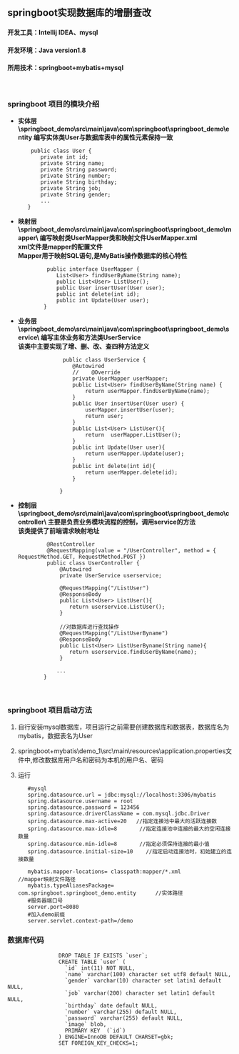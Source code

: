 

## springboot实现数据库的增删查改

#### 开发工具：Intellij IDEA、mysql
#### 开发环境：Java version1.8
#### 所用技术：springboot+mybatis+mysql
<br>

### springboot 项目的模块介绍

* **实体层 \springboot_demo\src\main\java\com\springboot\springboot_demo\entity 编写实体类User与数据库表中的属性元素保持一致**


          public class User {
             private int id;
             private String name;
             private String password;
             private String number;
             private String birthday;
             private String job;
             private String gender;
             ...
         }




* **映射层 \springboot_demo\src\main\java\com\springboot\springboot_demo\mapper\ 编写映射类UserMapper类和映射文件UserMapper.xml<br>xml文件是mapper的配置文件<br>Mapper用于映射SQL语句,是MyBatis操作数据库的核心特性**



               public interface UserMapper {
                  List<User> findUserByName(String name);
                  public List<User> ListUser();
                  public User insertUser(User user);
                  public int delete(int id);
                  public int Update(User user);
              }

* **业务层  \springboot_demo\src\main\java\com\springboot\springboot_demo\service\ 编写主体业务和方法类UserService <br> 该类中主要实现了增、删、改、查四种方法定义**



                    public class UserService {
                       @Autowired
                       //    @Override
                       private UserMapper userMapper;
                       public List<User> findUserByName(String name) {
                           return userMapper.findUserByName(name);
                       }
                       public User insertUser(User user) {
                           userMapper.insertUser(user);
                           return user;
                       }
                       public List<User> ListUser(){
                           return  userMapper.ListUser();
                       }
                       public int Update(User user){
                           return userMapper.Update(user);
                       }
                       public int delete(int id){
                           return userMapper.delete(id);
                       }

                   }



* **控制层  \springboot_demo\src\main\java\com\springboot\springboot_demo\controller\ 主要是负责业务模块流程的控制，调用service的方法<br>该类提供了前端请求映射地址**




               @RestController
               @RequestMapping(value = "/UserController", method = { RequestMethod.GET, RequestMethod.POST })
               public class UserController {
                   @Autowired
                   private UserService userservice;

                   @RequestMapping("/ListUser")
                   @ResponseBody
                   public List<User> ListUser(){
                      return userservice.ListUser();
                   }

                   //对数据库进行查找操作
                   @RequestMapping("/ListUserByname")
                   @ResponseBody
                   public List<User> ListUserByname(String name){
                      return userservice.findUserByName(name);
                   }

                  ...
              }



<br>

### springboot 项目启动方法

1. 自行安装mysql数据库，项目运行之前需要创建数据库和数据表，数据库名为mybatis，数据表名为User
2. springboot+mybatis\demo_1\src\main\resources\application.properties文件中,修改数据库用户名和密码为本机的用户名、密码
3. 运行




          #mysql
          spring.datasource.url = jdbc:mysql://localhost:3306/mybatis
          spring.datasource.username = root
          spring.datasource.password = 123456
          spring.datasource.driverClassName = com.mysql.jdbc.Driver
          spring.datasource.max-active=20   //指定连接池中最大的活跃连接数
          spring.datasource.max-idle=8       //指定连接池中连接的最大的空闲连接数量
          spring.datasource.min-idle=8       //指定必须保持连接的最小值
          spring.datasource.initial-size=10    //指定启动连接池时，初始建立的连接数量

          mybatis.mapper-locations= classpath:mapper/*.xml         //mapper映射文件路径
          mybatis.typeAliasesPackage= com.springboot.springboot_demo.entity      //实体路径
          #服务器端口号
          server.port=8080
          #加入demo前缀
          server.servlet.context-path=/demo
       
### 数据库代码

                    DROP TABLE IF EXISTS `user`;
                    CREATE TABLE `user` (
                      `id` int(11) NOT NULL,
                      `name` varchar(100) character set utf8 default NULL,
                      `gender` varchar(10) character set latin1 default NULL,
                      `job` varchar(200) character set latin1 default NULL,
                      `birthday` date default NULL,
                      `number` varchar(255) default NULL,
                      `password` varchar(255) default NULL,
                      `image` blob,
                      PRIMARY KEY  (`id`)
                    ) ENGINE=InnoDB DEFAULT CHARSET=gbk;
                    SET FOREIGN_KEY_CHECKS=1;





